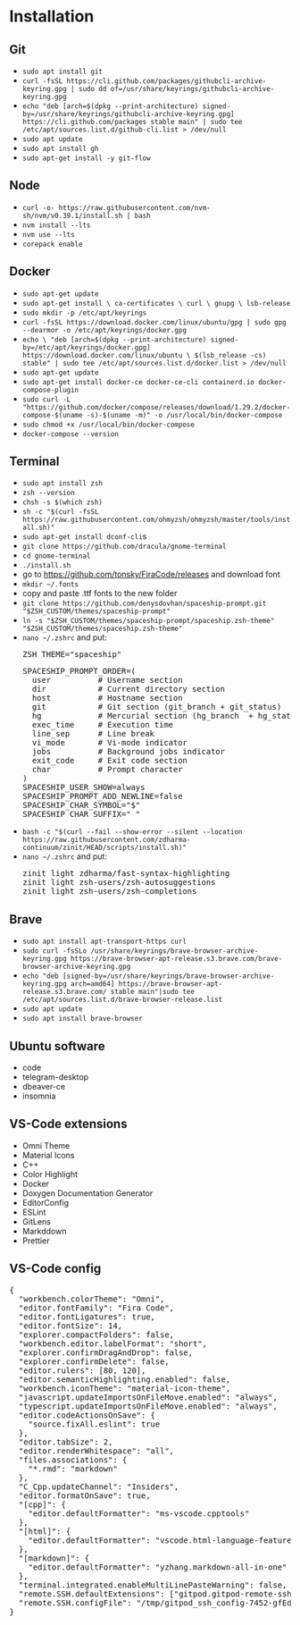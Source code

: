# Installation

## Git

- ```sudo apt install git```
- ```curl -fsSL https://cli.github.com/packages/githubcli-archive-keyring.gpg | sudo dd of=/usr/share/keyrings/githubcli-archive-keyring.gpg```
- ```echo "deb [arch=$(dpkg --print-architecture) signed-by=/usr/share/keyrings/githubcli-archive-keyring.gpg] https://cli.github.com/packages stable main" | sudo tee /etc/apt/sources.list.d/github-cli.list > /dev/null```
- ```sudo apt update```
- ```sudo apt install gh```
- ```sudo apt-get install -y git-flow```

## Node

- ```curl -o- https://raw.githubusercontent.com/nvm-sh/nvm/v0.39.1/install.sh | bash```
- ```nvm install --lts```
- ```nvm use --lts```
- ```corepack enable```
  
## Docker

- ```sudo apt-get update```
- ```sudo apt-get install \ ca-certificates \ curl \ gnupg \ lsb-release```
- ```sudo mkdir -p /etc/apt/keyrings```
- ```curl -fsSL https://download.docker.com/linux/ubuntu/gpg | sudo gpg --dearmor -o /etc/apt/keyrings/docker.gpg```
- ```echo \ "deb [arch=$(dpkg --print-architecture) signed-by=/etc/apt/keyrings/docker.gpg] https://download.docker.com/linux/ubuntu \ $(lsb_release -cs) stable" | sudo tee /etc/apt/sources.list.d/docker.list > /dev/null```
- ```sudo apt-get update```
- ```sudo apt-get install docker-ce docker-ce-cli containerd.io docker-compose-plugin```
- ```sudo curl -L "https://github.com/docker/compose/releases/download/1.29.2/docker-compose-$(uname -s)-$(uname -m)" -o /usr/local/bin/docker-compose```
- ```sudo chmod +x /usr/local/bin/docker-compose```
- ```docker-compose --version```

## Terminal

- ```sudo apt install zsh```
- ```zsh --version```
- ```chsh -s $(which zsh)```
- ```sh -c "$(curl -fsSL https://raw.githubusercontent.com/ohmyzsh/ohmyzsh/master/tools/install.sh)"```
- ```sudo apt-get install dconf-cli```s
- ```git clone https://github.com/dracula/gnome-terminal```
- ```cd gnome-terminal```
- ```./install.sh```
- go to https://github.com/tonsky/FiraCode/releases and download font
- ```mkdir ~/.fonts```
- copy and paste .ttf fonts to the new folder
- ```git clone https://github.com/denysdovhan/spaceship-prompt.git "$ZSH_CUSTOM/themes/spaceship-prompt"```
- ```ln -s "$ZSH_CUSTOM/themes/spaceship-prompt/spaceship.zsh-theme" "$ZSH_CUSTOM/themes/spaceship.zsh-theme"```
- ```nano ~/.zshrc``` and put:
  <pre>ZSH_THEME="spaceship"</pre>
  <pre>
  SPACESHIP_PROMPT_ORDER=(
    user          # Username section
    dir           # Current directory section
    host          # Hostname section
    git           # Git section (git_branch + git_status)
    hg            # Mercurial section (hg_branch  + hg_status)
    exec_time     # Execution time
    line_sep      # Line break
    vi_mode       # Vi-mode indicator
    jobs          # Background jobs indicator
    exit_code     # Exit code section
    char          # Prompt character
  )
  SPACESHIP_USER_SHOW=always
  SPACESHIP_PROMPT_ADD_NEWLINE=false
  SPACESHIP_CHAR_SYMBOL="$"
  SPACESHIP_CHAR_SUFFIX=" "
  </pre>
- ```bash -c "$(curl --fail --show-error --silent --location https://raw.githubusercontent.com/zdharma-continuum/zinit/HEAD/scripts/install.sh)"```
- ```nano ~/.zshrc``` and put:
  <pre>
  zinit light zdharma/fast-syntax-highlighting
  zinit light zsh-users/zsh-autosuggestions
  zinit light zsh-users/zsh-completions
  </pre>

## Brave

- ```sudo apt install apt-transport-https curl```
- ```sudo curl -fsSLo /usr/share/keyrings/brave-browser-archive-keyring.gpg https://brave-browser-apt-release.s3.brave.com/brave-browser-archive-keyring.gpg```
- ```echo "deb [signed-by=/usr/share/keyrings/brave-browser-archive-keyring.gpg arch=amd64] https://brave-browser-apt-release.s3.brave.com/ stable main"|sudo tee /etc/apt/sources.list.d/brave-browser-release.list```
- ```sudo apt update```
- ```sudo apt install brave-browser```

## Ubuntu software

- code
- telegram-desktop
- dbeaver-ce
- insomnia

## VS-Code extensions

- Omni Theme
- Material Icons
- C++
- Color Highlight
- Docker
- Doxygen Documentation Generator
- EditorConfig
- ESLint
- GitLens
- Markddown
- Prettier

## VS-Code config

<pre>
{
  "workbench.colorTheme": "Omni",
  "editor.fontFamily": "Fira Code",
  "editor.fontLigatures": true,
  "editor.fontSize": 14,
  "explorer.compactFolders": false,
  "workbench.editor.labelFormat": "short",
  "explorer.confirmDragAndDrop": false,
  "explorer.confirmDelete": false,
  "editor.rulers": [80, 120],
  "editor.semanticHighlighting.enabled": false,
  "workbench.iconTheme": "material-icon-theme",
  "javascript.updateImportsOnFileMove.enabled": "always",
  "typescript.updateImportsOnFileMove.enabled": "always",
  "editor.codeActionsOnSave": {
    "source.fixAll.eslint": true
  },
  "editor.tabSize": 2,
  "editor.renderWhitespace": "all",
  "files.associations": {
    "*.rmd": "markdown"
  },
  "C_Cpp.updateChannel": "Insiders",
  "editor.formatOnSave": true,
  "[cpp]": {
    "editor.defaultFormatter": "ms-vscode.cpptools"
  },
  "[html]": {
    "editor.defaultFormatter": "vscode.html-language-features"
  },
  "[markdown]": {
    "editor.defaultFormatter": "yzhang.markdown-all-in-one"
  },
  "terminal.integrated.enableMultiLinePasteWarning": false,
  "remote.SSH.defaultExtensions": ["gitpod.gitpod-remote-ssh"],
  "remote.SSH.configFile": "/tmp/gitpod_ssh_config-7452-gfEdJk4xAPXF"
}
</pre>
